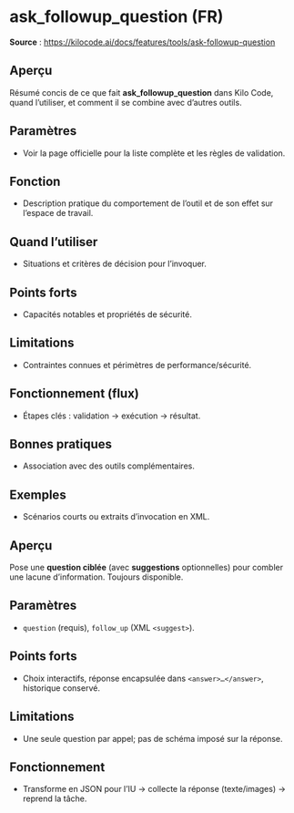 # ask_followup_question (FR)

**Source** : https://kilocode.ai/docs/features/tools/ask-followup-question

## Aperçu
Résumé concis de ce que fait **ask_followup_question** dans Kilo Code, quand l’utiliser, et comment il se combine avec d’autres outils.

## Paramètres
- Voir la page officielle pour la liste complète et les règles de validation.

## Fonction
- Description pratique du comportement de l’outil et de son effet sur l’espace de travail.

## Quand l’utiliser
- Situations et critères de décision pour l’invoquer.

## Points forts
- Capacités notables et propriétés de sécurité.

## Limitations
- Contraintes connues et périmètres de performance/sécurité.

## Fonctionnement (flux)
- Étapes clés : validation → exécution → résultat.

## Bonnes pratiques
- Association avec des outils complémentaires.

## Exemples
- Scénarios courts ou extraits d’invocation en XML.

## Aperçu
Pose une **question ciblée** (avec **suggestions** optionnelles) pour combler une lacune d’information. Toujours disponible.

## Paramètres
- `question` (requis), `follow_up` (XML `<suggest>`).

## Points forts
- Choix interactifs, réponse encapsulée dans `<answer>…</answer>`, historique conservé.

## Limitations
- Une seule question par appel; pas de schéma imposé sur la réponse.

## Fonctionnement
- Transforme en JSON pour l’IU → collecte la réponse (texte/images) → reprend la tâche.
